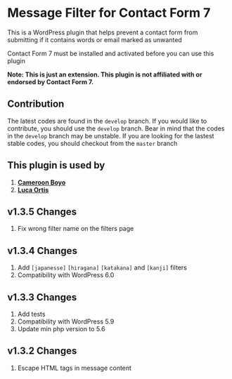 # Message Filter for Contact Form 7

This is a WordPress plugin that helps prevent a contact form from submitting if it contains words or email marked as
unwanted

Contact Form 7 must be installed and activated before you can use this plugin
<br>

<b>Note: This is just an extension. This plugin is not affiliated with or endorsed by Contact Form 7.</b>

## Contribution

The latest codes are found in the `develop` branch. If you would like to contribute, you should use the `develop`
branch. Bear in mind that the codes in the `develop` branch may be unstable. If you are looking for the lastest stable
codes, you should checkout from the `master` branch

## This plugin is used by

1. **[Cameroon Boyo](https://cameroonboyo.com)**
2. **[Luca Ortis](http://lucaortis.com/)**

## v1.3.5 Changes

1. Fix wrong filter name on the filters page


## v1.3.4 Changes

1. Add `[japanesse]` `[hiragana]` `[katakana]` and `[kanji]` filters
2. Compatibility with WordPress 6.0


## v1.3.3 Changes

1. Add tests
2. Compatibility with WordPress 5.9
3. Update min php version to 5.6

## v1.3.2 Changes

1. Escape HTML tags in message content
